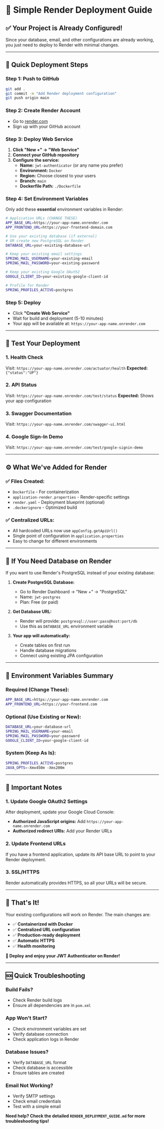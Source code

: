# 🚀 Simple Render Deployment Guide

## ✅ **Your Project is Already Configured!**

Since your database, email, and other configurations are already working, you just need to deploy to Render with minimal changes.

---

## 🎯 **Quick Deployment Steps**

### **Step 1: Push to GitHub**
```bash
git add .
git commit -m "Add Render deployment configuration"
git push origin main
```

### **Step 2: Create Render Account**
- Go to [render.com](https://render.com)
- Sign up with your GitHub account

### **Step 3: Deploy Web Service**
1. **Click "New +" → "Web Service"**
2. **Connect your GitHub repository**
3. **Configure the service:**
   - **Name:** `jwt-authenticator` (or any name you prefer)
   - **Environment:** `Docker`
   - **Region:** Choose closest to your users
   - **Branch:** `main`
   - **Dockerfile Path:** `./Dockerfile`

### **Step 4: Set Environment Variables**
Only add these **essential** environment variables in Render:

```bash
# Application URLs (CHANGE THESE)
APP_BASE_URL=https://your-app-name.onrender.com
APP_FRONTEND_URL=https://your-frontend-domain.com

# Use your existing database (if external)
# OR create new PostgreSQL on Render
DATABASE_URL=your-existing-database-url

# Keep your existing email settings
SPRING_MAIL_USERNAME=your-existing-email
SPRING_MAIL_PASSWORD=your-existing-password

# Keep your existing Google OAuth2
GOOGLE_CLIENT_ID=your-existing-google-client-id

# Profile for Render
SPRING_PROFILES_ACTIVE=postgres
```

### **Step 5: Deploy**
- Click **"Create Web Service"**
- Wait for build and deployment (5-10 minutes)
- Your app will be available at: `https://your-app-name.onrender.com`

---

## 🧪 **Test Your Deployment**

### **1. Health Check**
Visit: `https://your-app-name.onrender.com/actuator/health`
**Expected:** `{"status":"UP"}`

### **2. API Status**
Visit: `https://your-app-name.onrender.com/test/status`
**Expected:** Shows your app configuration

### **3. Swagger Documentation**
Visit: `https://your-app-name.onrender.com/swagger-ui.html`

### **4. Google Sign-In Demo**
Visit: `https://your-app-name.onrender.com/test/google-signin-demo`

---

## ⚙️ **What We've Added for Render**

### **✅ Files Created:**
- `Dockerfile` - For containerization
- `application-render.properties` - Render-specific settings
- `render.yaml` - Deployment blueprint (optional)
- `.dockerignore` - Optimized build

### **✅ Centralized URLs:**
- All hardcoded URLs now use `appConfig.getApiUrl()`
- Single point of configuration in `application.properties`
- Easy to change for different environments

---

## 🔄 **If You Need Database on Render**

If you want to use Render's PostgreSQL instead of your existing database:

1. **Create PostgreSQL Database:**
   - Go to Render Dashboard → "New +" → "PostgreSQL"
   - Name: `jwt-postgres`
   - Plan: Free (or paid)

2. **Get Database URL:**
   - Render will provide: `postgresql://user:pass@host:port/db`
   - Use this as `DATABASE_URL` environment variable

3. **Your app will automatically:**
   - Create tables on first run
   - Handle database migrations
   - Connect using existing JPA configuration

---

## 🎯 **Environment Variables Summary**

### **Required (Change These):**
```bash
APP_BASE_URL=https://your-app-name.onrender.com
APP_FRONTEND_URL=https://your-frontend.com
```

### **Optional (Use Existing or New):**
```bash
DATABASE_URL=your-database-url
SPRING_MAIL_USERNAME=your-email
SPRING_MAIL_PASSWORD=your-password
GOOGLE_CLIENT_ID=your-google-client-id
```

### **System (Keep As Is):**
```bash
SPRING_PROFILES_ACTIVE=postgres
JAVA_OPTS=-Xmx450m -Xms200m
```

---

## 🚨 **Important Notes**

### **1. Update Google OAuth2 Settings**
After deployment, update your Google Cloud Console:
- **Authorized JavaScript origins:** Add `https://your-app-name.onrender.com`
- **Authorized redirect URIs:** Add your Render URLs

### **2. Update Frontend URLs**
If you have a frontend application, update its API base URL to point to your Render deployment.

### **3. SSL/HTTPS**
Render automatically provides HTTPS, so all your URLs will be secure.

---

## 🎉 **That's It!**

Your existing configurations will work on Render. The main changes are:
- ✅ **Containerized with Docker**
- ✅ **Centralized URL configuration**
- ✅ **Production-ready deployment**
- ✅ **Automatic HTTPS**
- ✅ **Health monitoring**

**🚀 Deploy and enjoy your JWT Authenticator on Render!**

---

## 🆘 **Quick Troubleshooting**

### **Build Fails?**
- Check Render build logs
- Ensure all dependencies are in `pom.xml`

### **App Won't Start?**
- Check environment variables are set
- Verify database connection
- Check application logs in Render

### **Database Issues?**
- Verify `DATABASE_URL` format
- Check database is accessible
- Ensure tables are created

### **Email Not Working?**
- Verify SMTP settings
- Check email credentials
- Test with a simple email

**Need help? Check the detailed `RENDER_DEPLOYMENT_GUIDE.md` for more troubleshooting tips!**